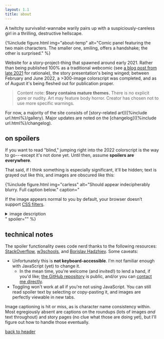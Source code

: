 ```yaml
---
layout: 1.1
title: about
---
```

A twitchy survivalist-wannabe warily pairs up with a suspiciously-careless girl in a thrilling, destructive hellscape.

{%include figure.html
	img="about-temp"
	alt="Comic panel featuring the two main characters. The smaller one, smiling, offers a handshake; the other is surprised."
%}

Website for a story-project-thing that spawned around early 2021. Rather than being published 100% as a traditional webcomic (see [a blog post from late 2021](https://a-flyleaf.github.io/blog/project-rambling#now-what) for rationale), the story presentation's being winged; between February and June 2022, a >300-image colorscript was completed, and as of August it's being fleshed out for publication proper.

> Content note: **Story contains mature themes.** There is no explicit gore or nudity. Art may feature body horror. Creator has chosen not to use more specific warnings.

For now, a majority of the site consists of [story-related art]({%include url.html%}/gallery). Major updates are noted on the [changelog]({%include url.html%}/changelog).

## on spoilers
If you want to read "blind," jumping right into the 2022 colorscript is the way to go---except it's not done yet. Until then, assume **spoilers are everywhere**.

That said, if I think something is especially significant, it'll be hidden; text is grayed out <span class="spoiler">like this</span>, and images are obscured like this:

{%include figure.html
	img="carless"
	alt="Should appear indecipherably blurry. Full caption below."
	caption="<p>If the image appears normal to you by default, your browser doesn’t support <a href='https://caniuse.com/css-filters' class='ext'>CSS filters</a>.</p>
		<details class='imgdesc'><summary>image description</summary>
		<p>Snippet from <a href='ygbtdm/gallery/roundups/2021-12'>a monthly art roundup</a>. On the top is a screenshot of an older version of this page, then titled “synopsis.” Continuing the screenshot is the header “in a sentence,” followed by “A twitchy survivalist-wannabe warily teams up with a suspiciously-carless girl in a thrilling, destructive hellscape.” To the side of the screenshot is a handwritten note: “sent this to a friend. made a typo.” and, in a smaller/faded note in all-caps, “<span style='text-transform:uppercase;'>I love writing</span>.”</p>
		<p>A crudely-rendered doodle below enlarges the typo, “suspiciously-carless.” One main character yells from a grocery store kiddie car, “<span style='text-transform:uppercase;'>Get in kiddo, we’re going karting.</span>” The smaller character says, more quietly, “I… have a license…”; declares the first: “<span style='text-transform:uppercase;'>Bullshit</span>”</p></details>"
	spoiler=""
%}

## technical notes
The spoiler functionality owes code nerd thanks to the following resources: <a href="https://stackoverflow.com/a/19075983" class="ext">StackOverflow</a>, <a href="https://www.w3schools.com/jsref/met_document_queryselector.asp" class="ext">w3schools</a>, and <a href="https://bobbyhadz.com/blog/javascript-addeventlistener-queryselectorall" class="ext">Borislav Hadzhiev</a>. Some caveats:

- Unfortunately this is **not keyboard-accessible**. I'm not familiar enough with JavaScript (yet) to change it.
	- In the mean time, you're welcome (and invited!) to lend a hand, if you'd like; <a href="https://github.com/a-flyleaf/ygbtdm" class="ext">the GitHub repository</a> is public, and/or you can <a href="https://a-flyleaf.github.io/about#contact" target="ext">contact me directly</a>.
- Toggling won't work at all if you're not using JavaScript. You can still read spoiler text by selecting or copy-pasting it, and images are perfectly viewable in new tabs.

Image captioning is hit or miss, as is character name consistency within. Most egregiously absent are captions on the roundups (lots of images *and* text throughout) and story pages (no clue what those are doing yet), but I'll figure out how to handle those eventually.

<a href="#header" class="skipto x">back to header</a>
